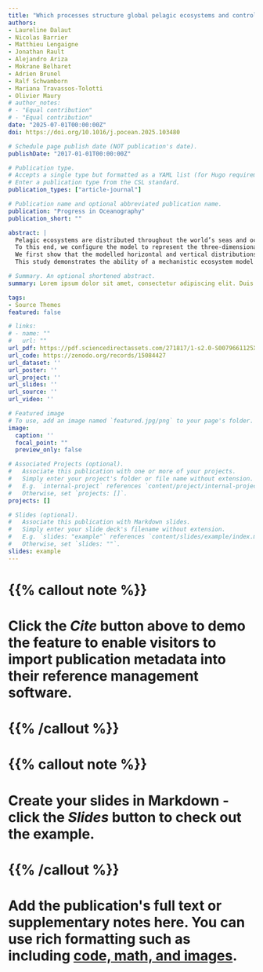 ```yaml
---
title: "Which processes structure global pelagic ecosystems and control their trophic functioning? Insights from the mechanistic model APECOSM"
authors:
- Laureline Dalaut
- Nicolas Barrier
- Matthieu Lengaigne
- Jonathan Rault
- Alejandro Ariza
- Mokrane Belharet
- Adrien Brunel
- Ralf Schwamborn
- Mariana Travassos-Tolotti
- Olivier Maury
# author_notes:
# - "Equal contribution"
# - "Equal contribution"
date: "2025-07-01T00:00:00Z"
doi: https://doi.org/10.1016/j.pocean.2025.103480

# Schedule page publish date (NOT publication's date).
publishDate: "2017-01-01T00:00:00Z"

# Publication type.
# Accepts a single type but formatted as a YAML list (for Hugo requirements).
# Enter a publication type from the CSL standard.
publication_types: ["article-journal"]

# Publication name and optional abbreviated publication name.
publication: "Progress in Oceanography"
publication_short: ""

abstract: |
  Pelagic ecosystems are distributed throughout the world’s seas and oceans. They are characterised by strong vertical structuring, horizontal heterogeneity and temporal variability, which pose significant challenges for modelling them on a global scale. In this paper, we use the mechanistic high trophic level model APECOSM (Apex Predators ECOSystem Model) to assess how the physical and biogeochemical environment constrains the structure and trophic functioning of pelagic ecosystems worldwide.
  To this end, we configure the model to represent the three-dimensional and size-structured dynamics of six generic pelagic communities: small and medium epipelagics, tropical tunas, mesopelagic feeding tunas, small coastal pelagics, mesopelagic residents and mesopelagic migrants. We analyse their emergent three-dimensional spatial structuring on a global scale.
  We first show that the modelled horizontal and vertical distributions are consistent with the observed data. We then analyse the role of key environmental drivers, such as temperature, light, primary production, currents and oxygen on the response of the communities. Finally, we explore the trophic functioning of pelagic ecosystems, focusing on the emergent diets of communities and their variation with organism size.
  This study demonstrates the ability of a mechanistic ecosystem model to represent the multidimensional structural heterogeneity of marine ecosystems globally (encompassing three-dimensional distribution, size variations, and community composition) from a small set of universal principles and well-defined hypotheses. This approach helps to understand how the various processes at stake act and interact to shape the structure of global pelagic ecosystems, and eventually elucidate the heterogeneity of their trophic functioning.

# Summary. An optional shortened abstract.
summary: Lorem ipsum dolor sit amet, consectetur adipiscing elit. Duis posuere tellus ac convallis placerat. Proin tincidunt magna sed ex sollicitudin condimentum.

tags:
- Source Themes
featured: false

# links:
# - name: ""
#   url: ""
url_pdf: https://pdf.sciencedirectassets.com/271817/1-s2.0-S0079661125X00057/1-s2.0-S0079661125000680/main.pdf?X-Amz-Security-Token=IQoJb3JpZ2luX2VjEAAaCXVzLWVhc3QtMSJGMEQCIH1dNX2Lop6QUl%2FtdMObl13ICg1TxFBfIYA%2BSAZlUSaSAiBcRf2XC0hmK5rcfiOHy4L6ItR0q%2Bg9Y8GJf0qnNHLcQCqyBQhpEAUaDDA1OTAwMzU0Njg2NSIMj5Ex%2BZfzZeKVh213Ko8FhtzqWnymjKsLN9d7jmdQtx%2Fw%2BwczTvOP7Cr5k%2Bu0Q1sC6uj2lzELVpBYrbpHzGTLq5key3nFJ1NY2K%2FTeaH3sxL6cIMzyxZfS1mqXEb1Z03s6nBzQPcC5va5sjkAzRZrKcg2yqZN8x6fwsjRgx8%2FBDRZJJsOwhG7YSqReq9ejWCGIMghlI89ZlNXSJI9mMT3be3JJkA9BoaT9SwEhXgjC3TX5zyK3yvk5VNhIgYRG3F0eIN%2FU0prJuydDs2lu3S0fYLyuh1KSHV2j5aP7YPt3xIC4k6ZPwiGttFHuw4TYCTCMFeCUxyU4%2B4OVmTurNJQjVcMoq2Ff7xqUWoCf%2BKxhwctgKPBO1BtIxgvA4TwP%2FxeZjOi5f9XdUa6wYuuF53fXK6FwVwkTSEMnktQVv3jVBuRR1fRir%2BiYvzocxCUI6iW2T1YbnjLpDCz4600%2BoOISIZ6si8g4k7WgHpPowG1rASHl6CTZlGoZdmcDvOSVMX%2FS7Xw6G1ESyjGVckOBcQiitqoOsqgF2GjUZBuE8OKIH08SwV6w1YUIFOmLqUT474MYM0Za13%2Bv%2B0S3R2B7gQlMxUz4gA0WjaI4rbZlKW9zCxY4Md4%2BKCS1f4y7C1m2fCBeXFyKSBDSOFOqpm5YIHo%2FzXNAdeoI3E9xNqPBH7y%2BiNFDRYgI2RRUdmfBmqDQI%2FouB0FWF9QGeDnrE4Qvj%2FcC%2Fz2dN1jAvUzrOOdS3hRaYsMZi4qej5FKUePS5eHmKWnqFOalT%2FmQJh4ZbI3F6fPoT%2BxeUu7eiMkIlB3hsvio7r7XBz%2FHMRudEFY7Qjl1hqzdWo7spftR6ihXdI4JBiN0iOepEfeJsDL8MwlkBeK%2B1RZyAamSfhkwRm8boTyJDC4zujFBjqyARHjTVhs6SFOCdL3Pot%2FOgl1y4yhjPmAlduHBKLVyugizdKs4%2FJ%2FLwnZvQHJHPyKIOpn%2BGs6cbxZ%2BSIib05%2FzaySlzgmAMIvppW%2F%2BhczNYkZ5uPACMxTkNhbTLD0azZdQpEp7D7sEbgbQnrWz3AVqLT6jGClleyWhd3bPVrIkx0iDck6BDI2SpbZ1NMk1VgdZCuNMt4BFF6kNpnl%2BveYY0CUXxwVEXtzT%2F0kewuqFKy5MnI%3D&X-Amz-Algorithm=AWS4-HMAC-SHA256&X-Amz-Date=20250905T004303Z&X-Amz-SignedHeaders=host&X-Amz-Expires=300&X-Amz-Credential=ASIAQ3PHCVTY4SAWWPLB%2F20250905%2Fus-east-1%2Fs3%2Faws4_request&X-Amz-Signature=d49444c8a88b78e50a05f07f00d7bb78faaabc5a77df73ad7f7a831b71a2e069&hash=628e64da960fec949cabd8ff35ca6fca29206eae6c053170c0f71ebaf3151f21&host=68042c943591013ac2b2430a89b270f6af2c76d8dfd086a07176afe7c76c2c61&pii=S0079661125000680&tid=spdf-8f19c45a-4ddb-4578-8140-4c65ad6ca139&sid=1d29648794d9e140a32a217-0b3e6ccd54dbgxrqb&type=client&tsoh=d3d3LnNjaWVuY2VkaXJlY3QuY29t&rh=d3d3LnNjaWVuY2VkaXJlY3QuY29t&ua=001056540655075e0104&rr=97a1b0af7f10e240&cc=fr
url_code: https://zenodo.org/records/15084427
url_dataset: ''
url_poster: ''
url_project: ''
url_slides: ''
url_source: ''
url_video: ''

# Featured image
# To use, add an image named `featured.jpg/png` to your page's folder. 
image:
  caption: ''
  focal_point: ""
  preview_only: false

# Associated Projects (optional).
#   Associate this publication with one or more of your projects.
#   Simply enter your project's folder or file name without extension.
#   E.g. `internal-project` references `content/project/internal-project/index.md`.
#   Otherwise, set `projects: []`.
projects: []

# Slides (optional).
#   Associate this publication with Markdown slides.
#   Simply enter your slide deck's filename without extension.
#   E.g. `slides: "example"` references `content/slides/example/index.md`.
#   Otherwise, set `slides: ""`.
slides: example
---
```


# {{% callout note %}}
# Click the *Cite* button above to demo the feature to enable visitors to import publication metadata into their reference management software.
# {{% /callout %}}

# {{% callout note %}}
# Create your slides in Markdown - click the *Slides* button to check out the example.
# {{% /callout %}}

# Add the publication's **full text** or **supplementary notes** here. You can use rich formatting such as including [code, math, and images](https://docs.hugoblox.com/content/writing-markdown-latex/).
